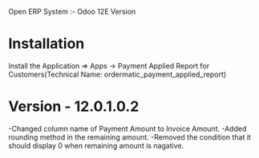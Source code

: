 Open ERP System :- Odoo 12E Version 

Installation 
============
Install the Application => Apps -> Payment Applied Report for Customers(Technical Name: ordermatic_payment_applied_report)


Version - 12.0.1.0.2
======================
-Changed column name of Payment Amount to Invoice Amount.
-Added rounding method in the remaining amount.
-Removed the condition that it should display 0 when remaining amount is nagative.